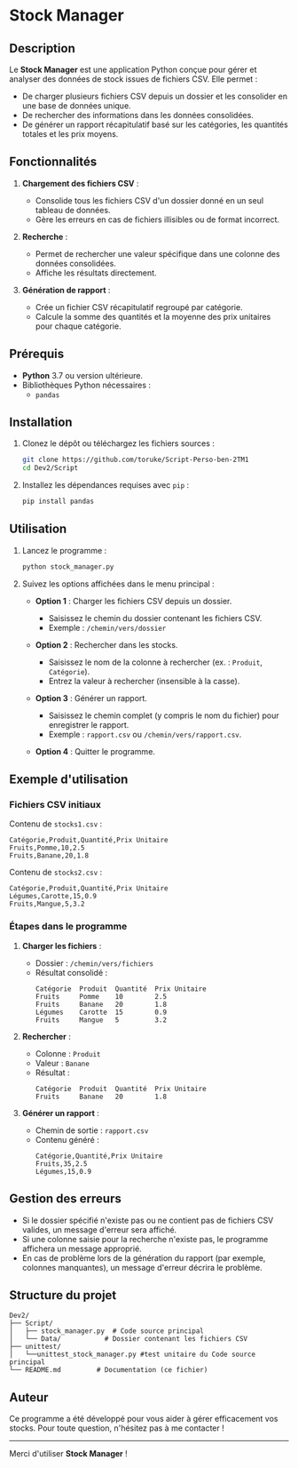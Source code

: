 # Stock Manager

## Description
Le **Stock Manager** est une application Python conçue pour gérer et analyser des données de stock issues de fichiers CSV. Elle permet :
- De charger plusieurs fichiers CSV depuis un dossier et les consolider en une base de données unique.
- De rechercher des informations dans les données consolidées.
- De générer un rapport récapitulatif basé sur les catégories, les quantités totales et les prix moyens.

## Fonctionnalités

1. **Chargement des fichiers CSV** :
   - Consolide tous les fichiers CSV d'un dossier donné en un seul tableau de données.
   - Gère les erreurs en cas de fichiers illisibles ou de format incorrect.

2. **Recherche** :
   - Permet de rechercher une valeur spécifique dans une colonne des données consolidées.
   - Affiche les résultats directement.

3. **Génération de rapport** :
   - Crée un fichier CSV récapitulatif regroupé par catégorie.
   - Calcule la somme des quantités et la moyenne des prix unitaires pour chaque catégorie.

## Prérequis

- **Python** 3.7 ou version ultérieure.
- Bibliothèques Python nécessaires :
  - `pandas`

## Installation

1. Clonez le dépôt ou téléchargez les fichiers sources :
   ```bash
   git clone https://github.com/toruke/Script-Perso-ben-2TM1
   cd Dev2/Script
   ```

2. Installez les dépendances requises avec `pip` :
   ```bash
   pip install pandas
   ```

## Utilisation

1. Lancez le programme :
   ```bash
   python stock_manager.py
   ```

2. Suivez les options affichées dans le menu principal :

   - **Option 1** : Charger les fichiers CSV depuis un dossier.
     - Saisissez le chemin du dossier contenant les fichiers CSV.
     - Exemple : `/chemin/vers/dossier`

   - **Option 2** : Rechercher dans les stocks.
     - Saisissez le nom de la colonne à rechercher (ex. : `Produit`, `Catégorie`).
     - Entrez la valeur à rechercher (insensible à la casse).

   - **Option 3** : Générer un rapport.
     - Saisissez le chemin complet (y compris le nom du fichier) pour enregistrer le rapport.
     - Exemple : `rapport.csv` ou `/chemin/vers/rapport.csv`.

   - **Option 4** : Quitter le programme.

## Exemple d'utilisation

### Fichiers CSV initiaux

Contenu de `stocks1.csv` :
```csv
Catégorie,Produit,Quantité,Prix Unitaire
Fruits,Pomme,10,2.5
Fruits,Banane,20,1.8
```

Contenu de `stocks2.csv` :
```csv
Catégorie,Produit,Quantité,Prix Unitaire
Légumes,Carotte,15,0.9
Fruits,Mangue,5,3.2
```

### Étapes dans le programme

1. **Charger les fichiers** :
   - Dossier : `/chemin/vers/fichiers`
   - Résultat consolidé :
     ```
     Catégorie  Produit  Quantité  Prix Unitaire
     Fruits     Pomme    10        2.5
     Fruits     Banane   20        1.8
     Légumes    Carotte  15        0.9
     Fruits     Mangue   5         3.2
     ```

2. **Rechercher** :
   - Colonne : `Produit`
   - Valeur : `Banane`
   - Résultat :
     ```
     Catégorie  Produit  Quantité  Prix Unitaire
     Fruits     Banane   20        1.8
     ```

3. **Générer un rapport** :
   - Chemin de sortie : `rapport.csv`
   - Contenu généré :
     ```csv
     Catégorie,Quantité,Prix Unitaire
     Fruits,35,2.5
     Légumes,15,0.9
     ```

## Gestion des erreurs

- Si le dossier spécifié n'existe pas ou ne contient pas de fichiers CSV valides, un message d'erreur sera affiché.
- Si une colonne saisie pour la recherche n'existe pas, le programme affichera un message approprié.
- En cas de problème lors de la génération du rapport (par exemple, colonnes manquantes), un message d'erreur décrira le problème.

## Structure du projet

```plaintext
Dev2/
├── Script/
│   ├── stock_manager.py  # Code source principal
│   └── Data/           # Dossier contenant les fichiers CSV
├── unittest/
│   └──unittest_stock_manager.py #test unitaire du Code source principal
└── README.md         # Documentation (ce fichier)

```

## Auteur
Ce programme a été développé pour vous aider à gérer efficacement vos stocks. Pour toute question, n'hésitez pas à me contacter !

---

Merci d'utiliser **Stock Manager** !
